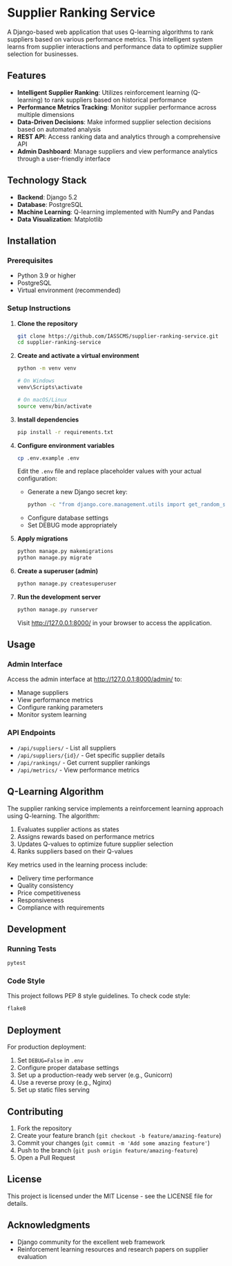 # Supplier Ranking Service

A Django-based web application that uses Q-learning algorithms to rank suppliers based on various performance metrics. This intelligent system learns from supplier interactions and performance data to optimize supplier selection for businesses.

## Features

- **Intelligent Supplier Ranking**: Utilizes reinforcement learning (Q-learning) to rank suppliers based on historical performance
- **Performance Metrics Tracking**: Monitor supplier performance across multiple dimensions
- **Data-Driven Decisions**: Make informed supplier selection decisions based on automated analysis
- **REST API**: Access ranking data and analytics through a comprehensive API
- **Admin Dashboard**: Manage suppliers and view performance analytics through a user-friendly interface

## Technology Stack

- **Backend**: Django 5.2
- **Database**: PostgreSQL
- **Machine Learning**: Q-learning implemented with NumPy and Pandas
- **Data Visualization**: Matplotlib

## Installation

### Prerequisites

- Python 3.9 or higher
- PostgreSQL
- Virtual environment (recommended)

### Setup Instructions

1. **Clone the repository**

   ```bash
   git clone https://github.com/IASSCMS/supplier-ranking-service.git
   cd supplier-ranking-service
   ```

2. **Create and activate a virtual environment**

   ```bash
   python -m venv venv
   
   # On Windows
   venv\Scripts\activate
   
   # On macOS/Linux
   source venv/bin/activate
   ```

3. **Install dependencies**

   ```bash
   pip install -r requirements.txt
   ```

4. **Configure environment variables**

   ```bash
   cp .env.example .env
   ```

   Edit the `.env` file and replace placeholder values with your actual configuration:
   - Generate a new Django secret key:
     ```bash
     python -c "from django.core.management.utils import get_random_secret_key; print(get_random_secret_key())"
     ```
   - Configure database settings
   - Set DEBUG mode appropriately

5. **Apply migrations**

   ```bash
   python manage.py makemigrations
   python manage.py migrate
   ```

6. **Create a superuser (admin)**

   ```bash
   python manage.py createsuperuser
   ```

7. **Run the development server**

   ```bash
   python manage.py runserver
   ```

   Visit http://127.0.0.1:8000/ in your browser to access the application.

## Usage

### Admin Interface

Access the admin interface at http://127.0.0.1:8000/admin/ to:
- Manage suppliers
- View performance metrics
- Configure ranking parameters
- Monitor system learning

### API Endpoints

- `/api/suppliers/` - List all suppliers
- `/api/suppliers/{id}/` - Get specific supplier details
- `/api/rankings/` - Get current supplier rankings
- `/api/metrics/` - View performance metrics

## Q-Learning Algorithm

The supplier ranking service implements a reinforcement learning approach using Q-learning. The algorithm:

1. Evaluates supplier actions as states
2. Assigns rewards based on performance metrics
3. Updates Q-values to optimize future supplier selection
4. Ranks suppliers based on their Q-values

Key metrics used in the learning process include:
- Delivery time performance
- Quality consistency
- Price competitiveness
- Responsiveness
- Compliance with requirements

## Development

### Running Tests

```bash
pytest
```

### Code Style

This project follows PEP 8 style guidelines. To check code style:

```bash
flake8
```

## Deployment

For production deployment:

1. Set `DEBUG=False` in `.env`
2. Configure proper database settings
3. Set up a production-ready web server (e.g., Gunicorn)
4. Use a reverse proxy (e.g., Nginx)
5. Set up static files serving

## Contributing

1. Fork the repository
2. Create your feature branch (`git checkout -b feature/amazing-feature`)
3. Commit your changes (`git commit -m 'Add some amazing feature'`)
4. Push to the branch (`git push origin feature/amazing-feature`)
5. Open a Pull Request

## License

This project is licensed under the MIT License - see the LICENSE file for details.

## Acknowledgments

- Django community for the excellent web framework
- Reinforcement learning resources and research papers on supplier evaluation